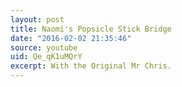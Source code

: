 ```yaml
---
layout: post
title: Naomi's Popsicle Stick Bridge
date: "2016-02-02 21:35:46"
source: youtube
uid: Qe_qK1uMQrY
excerpt: With the Original Mr Chris.
---
```

